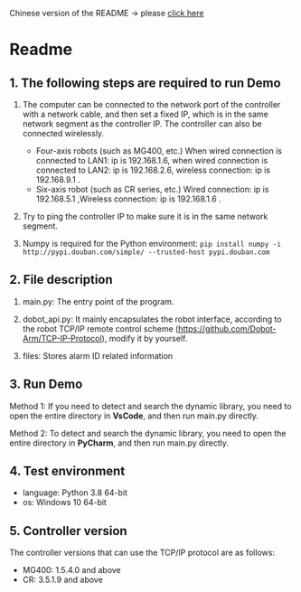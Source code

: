 Chinese version of the README -> please [click here](./README.md)

# Readme

## 1. The following steps are required to run Demo
1. The computer can be connected to the network port of the controller with a network cable, and then set a fixed IP, which is in the same network segment as the controller IP. The controller can also be connected wirelessly.

    - Four-axis robots (such as MG400, etc.) When wired connection is connected to LAN1: ip is 192.168.1.6, when wired connection is connected to LAN2: ip is 192.168.2.6, wireless connection: ip is 192.168.9.1 .
    - Six-axis robot (such as CR series, etc.) Wired connection: ip is 192.168.5.1 ,Wireless connection: ip is 192.168.1.6 .

2. Try to ping the controller IP to make sure it is in the same network segment.

3. Numpy is required for the Python environment: `pip install numpy -i http://pypi.douban.com/simple/ --trusted-host pypi.douban.com`

## 2. File description
1. main.py: The entry point of the program.

2. dobot_api.py: It mainly encapsulates the robot interface, according to the robot TCP/IP remote control scheme (https://github.com/Dobot-Arm/TCP-IP-Protocol), modify it by yourself.

3. files: Stores alarm ID related information
## 3. Run Demo
Method 1: If you need to detect and search the dynamic library, you need to open the entire directory in **VsCode**, and then run main.py directly.  

Method 2: To detect and search the dynamic library, you need to open the entire directory in **PyCharm**, and then run main.py directly.

## 4. Test environment
- language: Python 3.8 64-bit
- os: Windows 10 64-bit

## 5. Controller version
The controller versions that can use the TCP/IP protocol are as follows:

- MG400: 1.5.4.0 and above
- CR: 3.5.1.9 and above